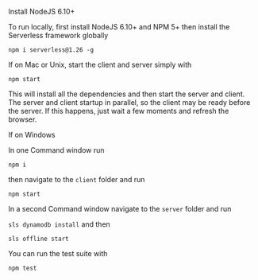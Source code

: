 Install NodeJS 6.10+

To run locally, first install NodeJS 6.10+ and NPM 5+ then install the Serverless framework globally

`npm i serverless@1.26 -g`

If on Mac or Unix, start the client and server simply with

`npm start`

This will install all the dependencies and then start the server and client. The server and client startup in parallel, so the client may be ready before the server. If this happens, just wait a few moments and refresh the browser.

If on Windows

In one Command window run

`npm i`

then navigate to the `client` folder and run

`npm start`

In a second Command window navigate to the `server` folder and run

`sls dynamodb install` and then

`sls offline start`

You can run the test suite with

`npm test`
